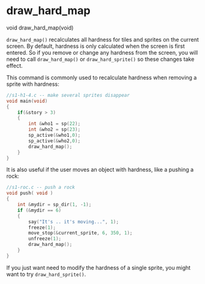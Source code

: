 # draw_hard_map

<Prototype>void draw_hard_map(void)</Prototype>

`draw_hard_map()` recalculates all hardness for tiles and sprites on the current screen. By default, hardness is only calculated when the screen is first entered. So if you remove or change any hardness from the screen, you will need to call `draw_hard_map()` or `draw_hard_sprite()` so these changes take effect.

This command is commonly used to recalculate hardness when removing a sprite with hardness:

```c
//s1-h1-4.c -- make several sprites disappear
void main(void)
{
    if(&story > 3)
    {
        int &who1 = sp(22);
        int &who2 = sp(23);
        sp_active(&who1,0);
        sp_active(&who2,0);
        draw_hard_map();
    }
}
```

It is also useful if the user moves an object with hardness, like a pushing a rock:

```c
//s1-roc.c -- push a rock
void push( void )
{
    int &mydir = sp_dir(1, -1);
    if (&mydir == 6)
    {
        say("It's .. it's moving...", 1);
        freeze(1);
        move_stop(&current_sprite, 6, 350, 1);
        unfreeze(1);
        draw_hard_map();
    }
}
```

If you just want need to modify the hardness of a single sprite, you might want to try `draw_hard_sprite()`.
